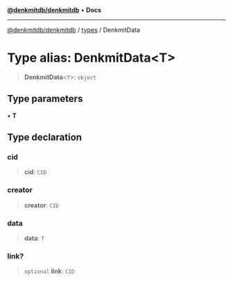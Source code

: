 [**@denkmitdb/denkmitdb**](../../README.md) • **Docs**

***

[@denkmitdb/denkmitdb](../../modules.md) / [types](../README.md) / DenkmitData

# Type alias: DenkmitData\<T\>

> **DenkmitData**\<`T`\>: `object`

## Type parameters

• **T**

## Type declaration

### cid

> **cid**: `CID`

### creator

> **creator**: `CID`

### data

> **data**: `T`

### link?

> `optional` **link**: `CID`
